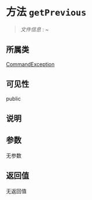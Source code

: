 # 方法 `getPrevious`

> *文件信息* : ~

## 所属类 

[CommandException](../CommandException.md)

## 可见性

 public 

## 说明



## 参数


无参数


## 返回值

无返回值
